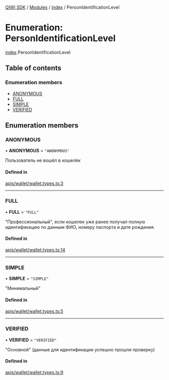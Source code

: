 [QIWI SDK](../README.md) / [Modules](../modules.md) / [index](../modules/index.md) / PersonIdentificationLevel

# Enumeration: PersonIdentificationLevel

[index](../modules/index.md).PersonIdentificationLevel

## Table of contents

### Enumeration members

- [ANONYMOUS](index.PersonIdentificationLevel.md#anonymous)
- [FULL](index.PersonIdentificationLevel.md#full)
- [SIMPLE](index.PersonIdentificationLevel.md#simple)
- [VERIFIED](index.PersonIdentificationLevel.md#verified)

## Enumeration members

### ANONYMOUS

• **ANONYMOUS** = `"ANONYMOUS"`

Пользователь не вошёл в кошелёк

#### Defined in

[apis/wallet/wallet.types.ts:3](https://github.com/AlexXanderGrib/node-qiwi-sdk/blob/05e2fb8/src/apis/wallet/wallet.types.ts#L3)

___

### FULL

• **FULL** = `"FULL"`

"Профессиональный", если кошелек уже ранее получал полную
идентификацию по данным ФИО, номеру паспорта и дате рождения.

#### Defined in

[apis/wallet/wallet.types.ts:14](https://github.com/AlexXanderGrib/node-qiwi-sdk/blob/05e2fb8/src/apis/wallet/wallet.types.ts#L14)

___

### SIMPLE

• **SIMPLE** = `"SIMPLE"`

"Минимальный"

#### Defined in

[apis/wallet/wallet.types.ts:5](https://github.com/AlexXanderGrib/node-qiwi-sdk/blob/05e2fb8/src/apis/wallet/wallet.types.ts#L5)

___

### VERIFIED

• **VERIFIED** = `"VERIFIED"`

"Основной" (данные для идентификации успешно прошли проверку)

#### Defined in

[apis/wallet/wallet.types.ts:9](https://github.com/AlexXanderGrib/node-qiwi-sdk/blob/05e2fb8/src/apis/wallet/wallet.types.ts#L9)
